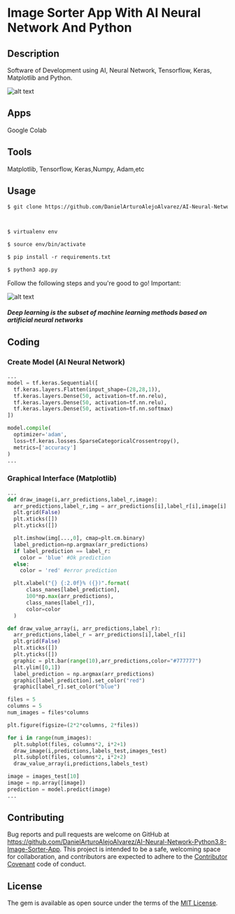 # Image Sorter App With AI Neural Network And Python

## Description

Software of Development using AI, Neural Network, Tensorflow, Keras, Matplotlib and Python.


![alt text](https://thinkingneuron.com/wp-content/uploads/2020/10/How-to-use-ANN-for-classification-in-python.png)

## Apps

Google Colab

## Tools

Matplotlib, Tensorflow, Keras,Numpy, Adam,etc

## Usage

```html
$ git clone https://github.com/DanielArturoAlejoAlvarez/AI-Neural-Network-Python3.8-Image-Sorter-App.git[NAME APP]



$ virtualenv env

$ source env/bin/activate

$ pip install -r requirements.txt

$ python3 app.py

```

Follow the following steps and you're good to go! Important:

![alt text](https://sethna.lassp.cornell.edu/Sloppy/SloppyFigs/training.gif)

##### Deep learning is the subset of machine learning methods based on artificial neural networks

## Coding

### Create Model (AI Neural Network)

```python
...
model = tf.keras.Sequential([
  tf.keras.layers.Flatten(input_shape=(28,28,1)),
  tf.keras.layers.Dense(50, activation=tf.nn.relu),
  tf.keras.layers.Dense(50, activation=tf.nn.relu),
  tf.keras.layers.Dense(50, activation=tf.nn.softmax)
])

model.compile(
  optimizer='adam',
  loss=tf.keras.losses.SparseCategoricalCrossentropy(),
  metrics=['accuracy']
)
...
```

### Graphical Interface (Matplotlib)

```python
...
def draw_image(i,arr_predictions,label_r,image):
  arr_predictions,label_r,img = arr_predictions[i],label_r[i],image[i]
  plt.grid(False)
  plt.xticks([])
  plt.yticks([])

  plt.imshow(img[...,0], cmap=plt.cm.binary)
  label_prediction=np.argmax(arr_predictions)
  if label_prediction == label_r:
    color = 'blue' #Ok prediction
  else:
    color = 'red' #error prediction

  plt.xlabel("{} {:2.0f}% ({})".format(
      class_nanes[label_prediction],
      100*np.max(arr_predictions),
      class_nanes[label_r]),
      color=color
  )

def draw_value_array(i, arr_predictions,label_r):
  arr_predictions,label_r = arr_predictions[i],label_r[i]
  plt.grid(False)
  plt.xticks([])
  plt.yticks([])
  graphic = plt.bar(range(10),arr_predictions,color="#777777")
  plt.ylim([0,1])
  label_prediction = np.argmax(arr_predictions)
  graphic[label_prediction].set_color("red")
  graphic[label_r].set_color("blue")

files = 5
columns = 5
num_images = files*columns

plt.figure(figsize=(2*2*columns, 2*files))

for i in range(num_images):
  plt.subplot(files, columns*2, i*2+1)
  draw_image(i,predictions,labels_test,images_test)
  plt.subplot(files, columns*2, i*2+2)
  draw_value_array(i,predictions,labels_test)

image = images_test[10]
image = np.array([image])
prediction = model.predict(image)
...
```

## Contributing

Bug reports and pull requests are welcome on GitHub at https://github.com/DanielArturoAlejoAlvarez/AI-Neural-Network-Python3.8-Image-Sorter-App. This project is intended to be a safe, welcoming space for collaboration, and contributors are expected to adhere to the [Contributor Covenant](http://contributor-covenant.org) code of conduct.

## License

The gem is available as open source under the terms of the [MIT License](http://opensource.org/licenses/MIT).

```

```
